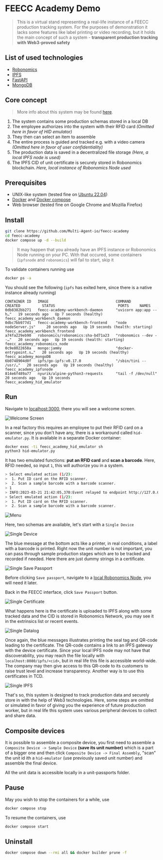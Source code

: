 # FEECC Academy Demo

>This is a virtual stand representing a real-life instance of a FEECC production tracking system. For the purposes of
demonstration it lacks some features like label printing or video recording, but it holds the main concept of such a
system - **transparent production tracking with Web3-proved safety**

## List of used technologies
- [Robonomics](https://robonomics.network)
- [IPFS](https://ipfs.tech/)
- [FastAPI](https://fastapi.tiangolo.com/)
- [MongoDB](https://www.mongodb.com/)


## Core concept
> More info about this system may be found [here](https://multi-agent.io/projects/feecc/).

1. The system contains some production schemas stored in a local DB
2. The employee authorizes into the system with their RFID card *(Omitted here in favor of HID emulator)*
3. They then can select an item to assemble
4. The entire process is guided and tracked e.g. with a video camera *(Omitted here in favor of user confidentiality)*
5. The production data is saved in a decentralized file storage *(Here, a local IPFS node is used)*
6. The IPFS CID of  unit certificate is securely stored in Robonomics blockchain. *Here, local instance of Robonomics Node used*

## Prerequisites
- UNIX-like system (tested fine on [Ubuntu 22.04](https://releases.ubuntu.com/jammy/))
- [Docker](https://docs.docker.com/engine/install/ubuntu/) and [Docker compose](https://docs.docker.com/compose/)
- Web browser (tested fine on Google Chrome and Mozilla Firefox)

## Install
```bash
git clone https://github.com/Multi-Agent-io/feecc-academy
cd feecc-academy
docker compose up -d --build
```

> It may happen that you already have an IPFS instance or Robonomics Node running on your PC. With that occured, 
> some containers (`ipfsnode` and `robonomics`) will fail to start, skip it

To validate containers running use 
```bash
docker ps -a
```

You should see the following (`ipfs` has exited here, since there is a native instance already running)
```log
CONTAINER ID   IMAGE                               COMMAND                  CREATED          STATUS                             PORTS     NAMES
0db8382bb271   feecc-academy-workbench-daemon      "uvicorn app:app --h…"   19 seconds ago   Up 7 seconds (healthy)                       feecc_academy_workbench_daemon
0dbc7bb977d1   feecc-academy-workbench-frontend    "node nodeServer.js"     20 seconds ago   Up 19 seconds (health: starting)             feecc_academy_workbench_frontend
a74fa229eb90   robonomics/robonomics:sha-bd71a23   "robonomics --dev --…"   20 seconds ago   Up 19 seconds (health: starting)             feecc_academy_robonomics_node
0c9e8022658a   mongo:jammy                         "docker-entrypoint.s…"   20 seconds ago   Up 19 seconds (healthy)                      feecc_academy_mongoDB
6b0748904d0f   ipfs/go-ipfs:v0.17.0                "/sbin/tini -- /usr/…"   20 seconds ago   Up 19 seconds (healthy)                      feecc_academy_ipfsnode
814e6f489a77   nyurik/alpine-python3-requests      "tail -f /dev/null"      20 seconds ago   Up 19 seconds                                feecc_academy_hid_emulator
```

## Run
Navigate to [localhost:3000](http://localhost:3000), there you will see a welcome screen.

![Welcome Screen](media/welcome_screen.png)

In a real factory this requires an employee to put their RFID card on a scanner, since you don't have any, there is a 
workaround called `hid-emulator.py`. It is available in a separate Docker container:

```bash
docker exec -ti feecc_academy_hid_emulator sh
python3 hid-emulator.py
```

It has two emulated functions: **put an RFID card** and **scan a barcode**. Here, RFID needed, so input `1`, this will
authorize you in a system.

```bash
> Select emulated action (1/2): 
>  1. Put ID card on the RFID scanner.
>  2. Scan a sample barcode with a barcode scanner.
> 1
> INFO:2023-03-21 21:42:05,370:Event relayed to endpoint http://127.0.0.1:5000/workbench/hid-event
> Select emulated action (1/2): 
>  1. Put ID card on the RFID scanner.
>  2. Scan a sample barcode with a barcode scanner.

```

![Menu](media/menu.png)

Here, two schemas are available, let's start with a `Single Device`

![Single Device](media/single_device.png)

The blue message at the bottom acts like a printer, in real conditions, a label with a barcode is printed. Right now
the unit number is not important, you can pass through sample production stages which are to be tracked and recorded if
needed. Here there are just dummy strings in a certificate.

![Single Save Passport](media/single_save_passport.png)

Before clicking `Save passport`, navigate to a 
[local Robonomics Node](https://polkadot.js.org/apps/?rpc=ws%3A%2F%2F127.0.0.1%3A9944#/explorer), you will need it later.

Back in the FEECC interface, click `Save Passport` button.

![Single Certificate](media/single_certificate.png)


What happens here is the certificate is uploaded to IPFS along with some tracked data and the CID is stored in Robonomics
Network, you may see it in the extrinsics list or recent events.

![Single Datalog](media/single_datalog.png)

Once again, the blue messages illustrates printing the seal tag and QR-code leading to the certificate. 
The QR-code contains a link to an IPFS gateway with the device certificate. Since your local IPFS node may not have that
discoverability, you may reach the file locally with `localhost:8080/ipfs/<cid>`, but in real life this file is accessible
world-wide. The company may then give access to this QR-code to its customers to raise trust level and increase transparency.
Another way is to use this certificates in TCD.

![Single IPFS](media/single_ipfs.png)

That's so, this system is designed to track production data and securely store in with the help of Web3 technologies.
Here, some steps are omitted or simulated in favor of giving you the experience of future production worker, but in real
life this system uses various peripheral devices to collect and share data.

## Composite devices

It is possible to assemble a composite device, you first need to assemble a `Composite Device -> Sample Device` **(save its unit number)** 
which is a part of a bigger one and then click `Composite Device -> Final Assembly`, "scan" the unit id ith a `hid-emulator` 
(use previously saved unit number) and assemble the final device. 

All the unit data is accessible locally in a unit-passports folder.

## Pause

May you wish to stop the containers for a while, use
```bash
docker compose stop
```
To resume the containers, use
```bash
docker compose start
```

## Uninstall

```bash
docker compose down --rmi all && docker builder prune -f
```
